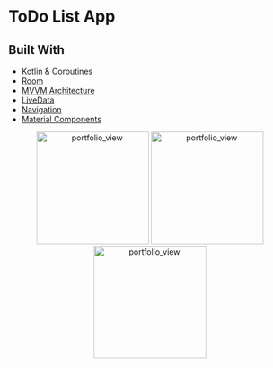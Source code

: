 # ToDo List App


## Built With

* Kotlin & Coroutines
* [Room](https://developer.android.com/topic/libraries/architecture/room)
* [MVVM Architecture](https://developer.android.com/jetpack/docs/guide)
* [LiveData](https://developer.android.com/topic/libraries/architecture/livedata)
* [Navigation](https://developer.android.com/guide/navigation)
* [Material Components](https://material.io/components)

<p align="center">
  <img width="200" alt="portfolio_view" src="https://user-images.githubusercontent.com/55717141/83254881-02361100-a1e2-11ea-9060-a2b47553afb6.png"> 
    <img width="200" alt="portfolio_view" src="https://user-images.githubusercontent.com/55717141/83253416-84710600-a1df-11ea-9c89-d0b14f0ae746.png"> 
  <img width="200" alt="portfolio_view" src="https://user-images.githubusercontent.com/55717141/83212523-6c26ca00-a192-11ea-8326-8061aee99f65.png"> 
</p>

